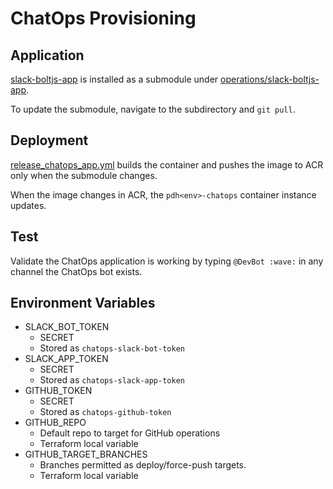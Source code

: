 # ChatOps Provisioning

## Application

[slack-boltjs-app](https://github.com/JosiahSiegel/slack-boltjs-app) is installed as a submodule under [operations/slack-boltjs-app](../../operations/slack-boltjs-app/).

To update the submodule, navigate to the subdirectory and `git pull`.

## Deployment

[release_chatops_app.yml](../../.github/workflows/release_chatops_app.yml) builds the container and pushes the image to ACR only when the submodule changes.

When the image changes in ACR, the `pdh<env>-chatops` container instance updates.

## Test

Validate the ChatOps application is working by typing `@DevBot :wave:` in any channel the ChatOps bot exists.

## Environment Variables

 * SLACK_BOT_TOKEN
   * SECRET
   * Stored as `chatops-slack-bot-token`
 * SLACK_APP_TOKEN
   * SECRET
   * Stored as `chatops-slack-app-token`
 * GITHUB_TOKEN
   * SECRET
   * Stored as `chatops-github-token`
 * GITHUB_REPO
   * Default repo to target for GitHub operations
   * Terraform local variable
 * GITHUB_TARGET_BRANCHES
   * Branches permitted as deploy/force-push targets.
   * Terraform local variable
